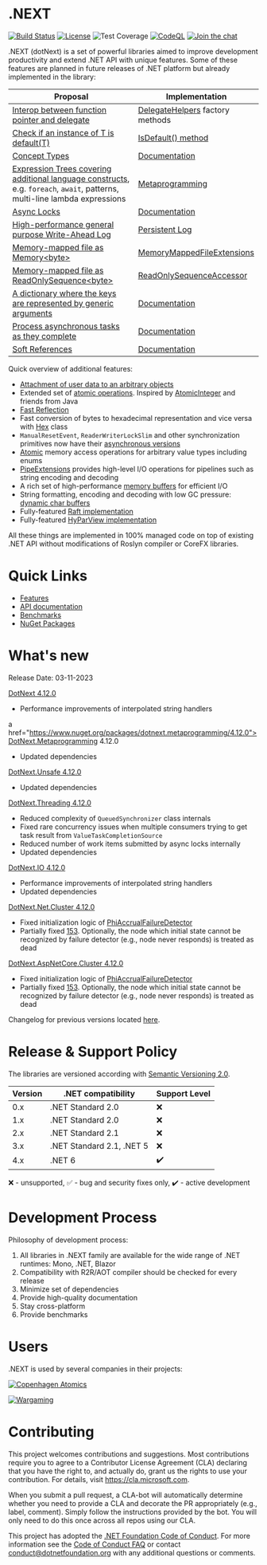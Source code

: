 .NEXT
====
[![Build Status](https://dev.azure.com/dotnet/dotNext/_apis/build/status/dotnet.dotNext?branchName=master)](https://dev.azure.com/dotnet/dotNext/_build/latest?definitionId=1&branchName=master)
[![License](https://img.shields.io/badge/license-MIT-blue.svg)](https://github.com/dotnet/dotNext/blob/master/LICENSE)
![Test Coverage](https://img.shields.io/azure-devops/coverage/dotnet/dotnext/160/master)
[![CodeQL](https://github.com/dotnet/dotNext/workflows/CodeQL/badge.svg)](https://github.com/dotnet/dotNext/actions?query=workflow%3ACodeQL)
[![Join the chat](https://badges.gitter.im/dot_next/community.svg)](https://gitter.im/dot_next/community)

.NEXT (dotNext) is a set of powerful libraries aimed to improve development productivity and extend .NET API with unique features. Some of these features are planned in future releases of .NET platform but already implemented in the library:

| Proposal | Implementation |
| ---- | ---- |
| [Interop between function pointer and delegate](https://github.com/dotnet/csharplang/discussions/3680) | [DelegateHelpers](https://dotnet.github.io/dotNext/api/DotNext.DelegateHelpers.html) factory methods |
| [Check if an instance of T is default(T)](https://github.com/dotnet/corefx/issues/16209) | [IsDefault() method](https://dotnet.github.io/dotNext/api/DotNext.Runtime.Intrinsics.html) |
| [Concept Types](https://github.com/dotnet/csharplang/issues/110) | [Documentation](https://dotnet.github.io/dotNext/features/concept.html) |
| [Expression Trees covering additional language constructs](https://github.com/dotnet/csharplang/issues/158), e.g. `foreach`, `await`, patterns, multi-line lambda expressions | [Metaprogramming](https://dotnet.github.io/dotNext/features/metaprogramming/index.html) |
| [Async Locks](https://github.com/dotnet/corefx/issues/34073) | [Documentation](https://dotnet.github.io/dotNext/features/threading/index.html) |
| [High-performance general purpose Write-Ahead Log](https://github.com/dotnet/corefx/issues/25034) | [Persistent Log](https://dotnet.github.io/dotNext/features/cluster/wal.html)  |
| [Memory-mapped file as Memory&lt;byte&gt;](https://github.com/dotnet/runtime/issues/37227) | [MemoryMappedFileExtensions](https://dotnet.github.io/dotNext/features/io/mmfile.html) |
| [Memory-mapped file as ReadOnlySequence&lt;byte&gt;](https://github.com/dotnet/runtime/issues/24805) | [ReadOnlySequenceAccessor](https://dotnet.github.io/dotNext/api/DotNext.IO.MemoryMappedFiles.ReadOnlySequenceAccessor.html) |
| [A dictionary where the keys are represented by generic arguments](https://github.com/dotnet/runtime/issues/59718) | [Documentation](https://dotnet.github.io/dotNext/features/core/typem.html) |
| [Process asynchronous tasks as they complete](https://github.com/dotnet/runtime/issues/61959) | [Documentation](https://dotnet.github.io/dotNext/features/threading/taskpipe.html) |
| [Soft References](https://github.com/dotnet/runtime/issues/63113) | [Documentation](https://dotnet.github.io/dotNext/features/core/softref.html) |

Quick overview of additional features:

* [Attachment of user data to an arbitrary objects](https://dotnet.github.io/dotNext/features/core/userdata.html)
* Extended set of [atomic operations](https://dotnet.github.io/dotNext/features/core/atomic.html). Inspired by [AtomicInteger](https://docs.oracle.com/javase/10/docs/api/java/util/concurrent/atomic/AtomicInteger.html) and friends from Java
* [Fast Reflection](https://dotnet.github.io/dotNext/features/reflection/fast.html)
* Fast conversion of bytes to hexadecimal representation and vice versa with [Hex](https://dotnet.github.io/dotNext/api/DotNext.Buffers.Text.Hex.html) class
* `ManualResetEvent`, `ReaderWriterLockSlim` and other synchronization primitives now have their [asynchronous versions](https://dotnet.github.io/dotNext/features/threading/rwlock.html)
* [Atomic](https://dotnet.github.io/dotNext/features/core/atomic.html) memory access operations for arbitrary value types including enums
* [PipeExtensions](https://dotnet.github.io/dotNext/api/DotNext.IO.Pipelines.PipeExtensions.html) provides high-level I/O operations for pipelines such as string encoding and decoding
* A rich set of high-performance [memory buffers](https://dotnet.github.io/dotNext/features/io/buffers.html) for efficient I/O
* String formatting, encoding and decoding with low GC pressure: [dynamic char buffers](https://dotnet.github.io/dotNext/features/io/buffers.html#char-buffer)
* Fully-featured [Raft implementation](https://github.com/dotnet/dotNext/tree/master/src/cluster#raft)
* Fully-featured [HyParView implementation](https://github.com/dotnet/dotNext/tree/master/src/cluster#hyparview)

All these things are implemented in 100% managed code on top of existing .NET API without modifications of Roslyn compiler or CoreFX libraries.

# Quick Links

* [Features](https://dotnet.github.io/dotNext/features/core/index.html)
* [API documentation](https://dotnet.github.io/dotNext/api/DotNext.html)
* [Benchmarks](https://dotnet.github.io/dotNext/benchmarks.html)
* [NuGet Packages](https://www.nuget.org/profiles/rvsakno)

# What's new
Release Date: 03-11-2023

<a href="https://www.nuget.org/packages/dotnext/4.12.0">DotNext 4.12.0</a>
* Performance improvements of interpolated string handlers

a href="https://www.nuget.org/packages/dotnext.metaprogramming/4.12.0">DotNext.Metaprogramming 4.12.0</a>
* Updated dependencies

<a href="https://www.nuget.org/packages/dotnext.unsafe/4.12.0">DotNext.Unsafe 4.12.0</a>
* Updated dependencies

<a href="https://www.nuget.org/packages/dotnext.threading/4.12.0">DotNext.Threading 4.12.0</a>
* Reduced complexity of `QueuedSynchronizer` class internals
* Fixed rare concurrency issues when multiple consumers trying to get task result from `ValueTaskCompletionSource`
* Reduced number of work items submitted by async locks internally
* Updated dependencies

<a href="https://www.nuget.org/packages/dotnext.io/4.12.0">DotNext.IO 4.12.0</a>
* Performance improvements of interpolated string handlers
* Updated dependencies

<a href="https://www.nuget.org/packages/dotnext.net.cluster/4.12.0">DotNext.Net.Cluster 4.12.0</a>
* Fixed initialization logic of [PhiAccrualFailureDetector](https://dotnet.github.io/dotNext/api/DotNext.Diagnostics.PhiAccrualFailureDetector.html)
* Partially fixed [153](https://github.com/dotnet/dotNext/issues/153). Optionally, the node which initial state cannot be recognized by failure detector (e.g., node never responds) is treated as dead

<a href="https://www.nuget.org/packages/dotnext.aspnetcore.cluster/4.12.0">DotNext.AspNetCore.Cluster 4.12.0</a>
* Fixed initialization logic of [PhiAccrualFailureDetector](https://dotnet.github.io/dotNext/api/DotNext.Diagnostics.PhiAccrualFailureDetector.html)
* Partially fixed [153](https://github.com/dotnet/dotNext/issues/153). Optionally, the node which initial state cannot be recognized by failure detector (e.g., node never responds) is treated as dead

Changelog for previous versions located [here](./CHANGELOG.md).

# Release & Support Policy
The libraries are versioned according with [Semantic Versioning 2.0](https://semver.org/).

| Version | .NET compatibility | Support Level |
| ---- | ---- | ---- |
| 0.x | .NET Standard 2.0 | :x: |
| 1.x | .NET Standard 2.0 | :x: |
| 2.x | .NET Standard 2.1 | :x: |
| 3.x | .NET Standard 2.1, .NET 5 | :x: |
| 4.x | .NET 6 | :heavy_check_mark: |

:x: - unsupported, :white_check_mark: - bug and security fixes only, :heavy_check_mark: - active development

# Development Process
Philosophy of development process:
1. All libraries in .NEXT family are available for the wide range of .NET runtimes: Mono, .NET, Blazor
1. Compatibility with R2R/AOT compiler should be checked for every release
1. Minimize set of dependencies
1. Provide high-quality documentation
1. Stay cross-platform
1. Provide benchmarks

# Users
.NEXT is used by several companies in their projects:

[![Copenhagen Atomics](https://upload.wikimedia.org/wikipedia/commons/thumb/6/66/Copenhagenatomics_logo_gray.png/320px-Copenhagenatomics_logo_gray.png)](https://www.copenhagenatomics.com)

[![Wargaming](https://upload.wikimedia.org/wikipedia/en/f/fa/Wargaming_logo.svg)](https://wargaming.com)

# Contributing
This project welcomes contributions and suggestions.  Most contributions require you to agree to a
Contributor License Agreement (CLA) declaring that you have the right to, and actually do, grant us
the rights to use your contribution. For details, visit https://cla.microsoft.com.

When you submit a pull request, a CLA-bot will automatically determine whether you need to provide
a CLA and decorate the PR appropriately (e.g., label, comment). Simply follow the instructions
provided by the bot. You will only need to do this once across all repos using our CLA.

This project has adopted the [.NET Foundation Code of Conduct](https://dotnetfoundation.org/code-of-conduct).
For more information see the [Code of Conduct FAQ](https://www.contributor-covenant.org/faq/) or
contact [conduct@dotnetfoundation.org](mailto:conduct@dotnetfoundation.org) with any additional questions or comments.